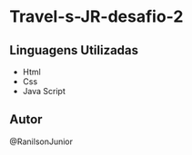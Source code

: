 # Travel-s-JR-desafio-2

## Linguagens Utilizadas

* Html
* Css
* Java Script

## Autor
@RanilsonJunior
